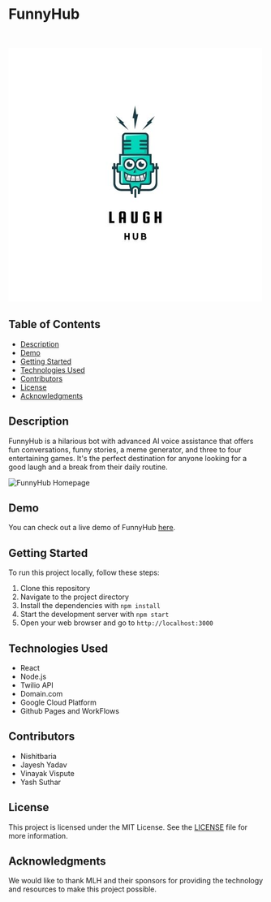 # FunnyHub

<br/>

![FunnyHub Logo](chatbot/public/2.jpg)

## Table of Contents

- [Description](#description)
- [Demo](#demo)
- [Getting Started](#getting-started)
- [Technologies Used](#technologies-used)
- [Contributors](#contributors)
- [License](#license)
- [Acknowledgments](#acknowledgments)

## Description

FunnyHub is a hilarious bot with advanced AI voice assistance that offers fun conversations, funny stories, a meme generator, and three to four entertaining games. It's the perfect destination for anyone looking for a good laugh and a break from their daily routine.

![FunnyHub Homepage](https://github.com/Nishitbaria/Laughhub/blob/main/chatbot/public/home.png?raw=true)

## Demo

You can check out a live demo of FunnyHub [here](https://laughhub.tech/).

## Getting Started

To run this project locally, follow these steps:

1. Clone this repository
2. Navigate to the project directory
3. Install the dependencies with `npm install`
4. Start the development server with `npm start`
5. Open your web browser and go to `http://localhost:3000`

## Technologies Used

- React
- Node.js
- Twilio API
- Domain.com
- Google Cloud Platform
- Github Pages and WorkFlows

## Contributors

- Nishitbaria
- Jayesh Yadav
- Vinayak Vispute
- Yash Suthar


## License

This project is licensed under the MIT License. See the [LICENSE](https://github.com/YOUR_USERNAME/FunnyHub/blob/main/LICENSE) file for more information.

## Acknowledgments

We would like to thank MLH and their sponsors for providing the technology and resources to make this project possible.
